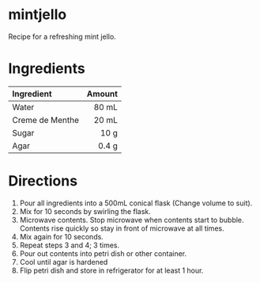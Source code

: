 # mintjello

Recipe for a refreshing mint jello.

# Ingredients

Ingredient | Amount
:-- | --:
Water | 80 mL
Creme de Menthe | 20 mL
Sugar | 10 g
Agar | 0.4 g

# Directions 
1. Pour all ingredients into a 500mL conical flask (Change volume to suit).
2. Mix for 10 seconds by swirling the flask.
3. Microwave contents. Stop microwave when contents start to bubble. Contents rise quickly so stay in front of microwave at all times.
4. Mix again for 10 seconds.
5. Repeat steps 3 and 4; 3 times.
6. Pour out contents into petri dish or other container.
7. Cool until agar is hardened
8. Flip petri dish and store in refrigerator for at least 1 hour.